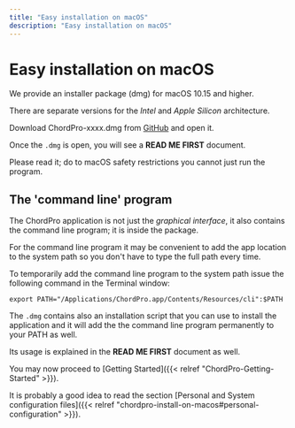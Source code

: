 ```yaml
---
title: "Easy installation on macOS"
description: "Easy installation on macOS"
---
```


# Easy installation on macOS

We provide an installer package (dmg) for macOS 10.15 and higher.

There are separate versions for the *Intel* and *Apple Silicon* architecture.

Download ChordPro-xxxx.dmg from
[GitHub](https://github.com/ChordPro/chordpro/releases/latest) and
open it.

Once the `.dmg` is open, you will see a **READ ME FIRST** document.

Please read it; do to macOS safety restrictions you cannot just run the program.

## The 'command line' program

The ChordPro application is not just the *graphical interface*, it also contains the command line program; it is inside the package.

For the command line program it may be convenient to add the app
location to the system path so you don't have to type the full path
every time.

To temporarily add the command line program to the system path issue the
following command in the Terminal window:
````
export PATH="/Applications/ChordPro.app/Contents/Resources/cli":$PATH
````

The `.dmg` contains also an installation script that you can use to install 
the application and it will add the the command line program permanently to your PATH as well.

Its usage is explained in the **READ ME FIRST** document as well.

You may now proceed to [Getting Started]({{< relref "ChordPro-Getting-Started" >}}).

It is probably a good idea to read the section [Personal and System
configuration files]({{<
relref "chordpro-install-on-macos#personal-configuration" >}}).
